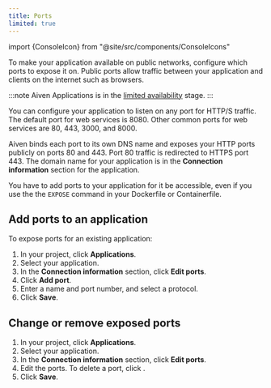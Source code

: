 ```yaml
---
title: Ports
limited: true
---
```


import {ConsoleIcon} from "@site/src/components/ConsoleIcons"

To make your application available on public networks, configure which ports to expose it on. Public ports allow traffic between your application and clients on the internet such as browsers.

:::note
Aiven Applications is in the
[limited availability](/docs/platform/concepts/service-and-feature-releases#limited-availability-)
stage.
:::

You can configure your application to listen on any port for HTTP/S traffic. The default
port for web services is 8080. Other common ports for web services are 80, 443,
3000, and 8000.

Aiven binds each port to its own DNS name and exposes your HTTP ports publicly on ports
80 and 443. Port 80 traffic is redirected to HTTPS port 443. The domain name for your
application is in the **Connection information** section for the application.

You have to add ports to your application for it be accessible, even if you use the
the `EXPOSE` command in your Dockerfile or Containerfile.

## Add ports to an application

To expose ports for an existing application:

1. In your project, click **Applications**.
1. Select your application.
1. In the **Connection information** section, click **Edit ports**.
1. Click <ConsoleIcon name="add"/> **Add port**.
1. Enter a name and port number, and select a protocol.
1. Click **Save**.

## Change or remove exposed ports

1. In your project, click **Applications**.
1. Select your application.
1. In the **Connection information** section, click **Edit ports**.
1. Edit the ports. To delete a port, click <ConsoleIcon name="delete"/>.
1. Click **Save**.
